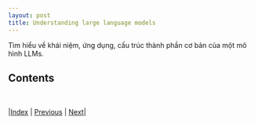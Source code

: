 ```yaml
---
layout: post
title: Understanding large language models
---
```


Tìm hiểu về khái niệm, ứng dụng, cấu trúc thành phần cơ bản của một mô hình LLMs.

## Contents



<br/>

|[Index](../../) | [Previous](../probabilityreview/) | [Next](../../representation/directed/)|